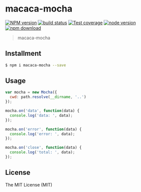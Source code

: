 macaca-mocha
============

[![NPM version][npm-image]][npm-url]
[![build status][travis-image]][travis-url]
[![Test coverage][coveralls-image]][coveralls-url]
[![node version][node-image]][node-url]
[![npm download][download-image]][download-url]

[npm-image]: https://img.shields.io/npm/v/macaca-mocha.svg?style=flat-square
[npm-url]: https://npmjs.org/package/macaca-mocha
[travis-image]: https://img.shields.io/travis/macacajs/macaca-mocha.svg?style=flat-square
[travis-url]: https://travis-ci.org/macacajs/macaca-mocha
[coveralls-image]: https://img.shields.io/coveralls/macacajs/macaca-mocha.svg?style=flat-square
[coveralls-url]: https://coveralls.io/r/macacajs/macaca-mocha?branch=master
[node-image]: https://img.shields.io/badge/node.js-%3E=_0.10-green.svg?style=flat-square
[node-url]: http://nodejs.org/download/
[download-image]: https://img.shields.io/npm/dm/macaca-mocha.svg?style=flat-square
[download-url]: https://npmjs.org/package/macaca-mocha

> macaca-mocha

## Installment

```bash
$ npm i macaca-mocha --save
```

## Usage

```javascript
var mocha = new Mocha({
  cwd: path.resolve(__dirname, '..')
});

mocha.on('data', function(data) {
  console.log('data: ', data);
});

mocha.on('error', function(data) {
  console.log('error: ', data);
});

mocha.on('close', function(data) {
  console.log('total: ', data);
});
```

## License

The MIT License (MIT)

